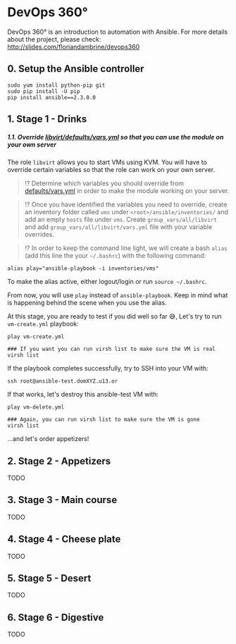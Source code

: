 # DevOps 360°

DevOps 360° is an introduction to automation with Ansible. For more details about the project, please check: http://slides.com/floriandambrine/devops360

## 0. Setup the Ansible controller

```
sudo yum install python-pip git
sudo pip install -U pip
pip install ansible==2.3.0.0
```

## 1. Stage 1 - Drinks

##### 1.1. Override [libvirt/defaults/vars.yml](ansible/roles/libvirt/defaults/main.yml) so that you can use the module on your own server

The role `libvirt` allows you to start VMs using KVM. You will have to override certain variables so that the role can work on your own server.

> :interrobang: Determine which variables you should override from [defaults/vars.yml](ansible/roles/libvirt/defaults/main.yml) in order to make the module working on your server.

> :interrobang: Once you have identified the variables you need to override, create an inventory folder called `vms` under `<root>/ansible/inventories/` and add an empty `hosts` file under `vms`. Create `group_vars/all/libvirt` and add `group_vars/all/libvirt/vars.yml` file with your variable overrides.

> :interrobang: In order to keep the command line light, we will create a bash `alias` (add this line the your `~/.bashrc`) with the following command:

```
alias play="ansible-playbook -i inventories/vms"
```

To make the alias active, either logout/login or run `source ~/.bashrc`.

From now, you will use `play` instead of `ansible-playbook`. Keep in mind what is happening behind the scene when you use the alias.

At this stage, you are ready to test if you did well so far :sweat_smile:, Let's try to run `vm-create.yml` playbook:

```
play vm-create.yml

### If you want you can run virsh list to make sure the VM is real
virsh list
```

If the playbook completes successfully, try to SSH into your VM with:

```
ssh root@ansible-test.domXYZ.u13.or
```

If that works, let's destroy this ansible-test VM with:

```
play vm-delete.yml

### Again, you can run virsh list to make sure the VM is gone
virsh list
```

...and let's order appetizers!

## 2. Stage 2 - Appetizers
  TODO
## 3. Stage 3 - Main course
  TODO
## 4. Stage 4 - Cheese plate
  TODO
## 5. Stage 5 - Desert
  TODO
## 6. Stage 6 - Digestive
  TODO
